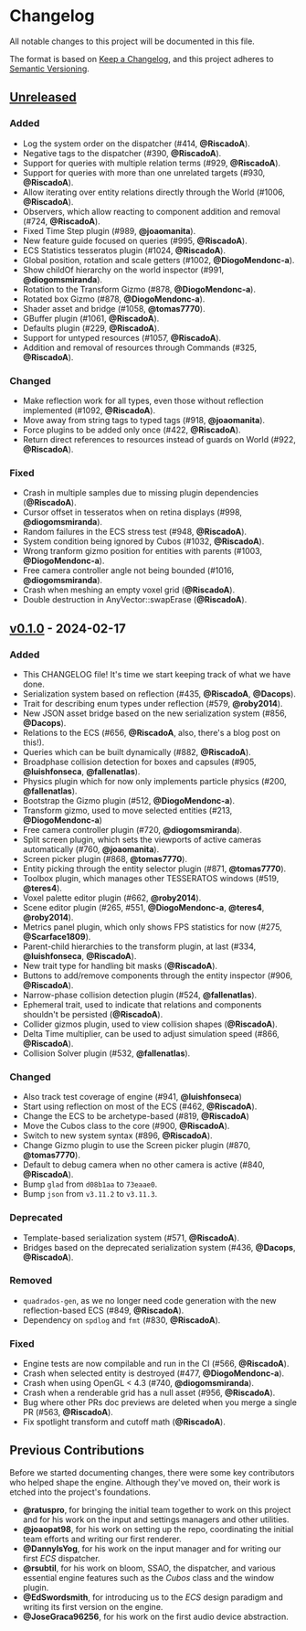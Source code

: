 # Changelog

All notable changes to this project will be documented in this file.

The format is based on [Keep a Changelog](https://keepachangelog.com/en/1.1.0/),
and this project adheres to [Semantic Versioning](https://semver.org/spec/v2.0.0.html).

## [Unreleased]

### Added

- Log the system order on the dispatcher (#414, **@RiscadoA**).
- Negative tags to the dispatcher (#390, **@RiscadoA**).
- Support for queries with multiple relation terms (#929, **@RiscadoA**).
- Support for queries with more than one unrelated targets (#930, **@RiscadoA**).
- Allow iterating over entity relations directly through the World (#1006, **@RiscadoA**).
- Observers, which allow reacting to component addition and removal (#724, **@RiscadoA**).
- Fixed Time Step plugin (#989, **@joaomanita**).
- New feature guide focused on queries (#995, **@RiscadoA**).
- ECS Statistics tesseratos plugin (#1024, **@RiscadoA**).
- Global position, rotation and scale getters (#1002, **@DiogoMendonc-a**).
- Show childOf hierarchy on the world inspector (#991, **@diogomsmiranda**).
- Rotation to the Transform Gizmo (#878, **@DiogoMendonc-a**).
- Rotated box Gizmo (#878, **@DiogoMendonc-a**).
- Shader asset and bridge (#1058, **@tomas7770**).
- GBuffer plugin (#1061, **@RiscadoA**).
- Defaults plugin (#229, **@RiscadoA**).
- Support for untyped resources (#1057, **@RiscadoA**).
- Addition and removal of resources through Commands (#325, **@RiscadoA**).

### Changed

- Make reflection work for all types, even those without reflection implemented (#1092, **@RiscadoA**).
- Move away from string tags to typed tags (#918, **@joaomanita**).
- Force plugins to be added only once (#422, **@RiscadoA**).
- Return direct references to resources instead of guards on World (#922, **@RiscadoA**).

### Fixed

- Crash in multiple samples due to missing plugin dependencies (**@RiscadoA**).
- Cursor offset in tesseratos when on retina displays (#998, **@diogomsmiranda**).
- Random failures in the ECS stress test (#948, **@RiscadoA**).
- System condition being ignored by Cubos (#1032, **@RiscadoA**).
- Wrong tranform gizmo position for entities with parents (#1003, **@DiogoMendonc-a**).
- Free camera controller angle not being bounded (#1016, **@diogomsmiranda**).
- Crash when meshing an empty voxel grid (**@RiscadoA**).
- Double destruction in AnyVector::swapErase (**@RiscadoA**).

## [v0.1.0] - 2024-02-17

### Added

- This CHANGELOG file! It's time we start keeping track of what we have done.
- Serialization system based on reflection (#435, **@RiscadoA**, **@Dacops**).
- Trait for describing enum types under reflection (#579, **@roby2014**).
- New JSON asset bridge based on the new serialization system (#856, **@Dacops**).
- Relations to the ECS (#656, **@RiscadoA**, also, there's a blog post on this!).
- Queries which can be built dynamically (#882, **@RiscadoA**).
- Broadphase collision detection for boxes and capsules (#905, **@luishfonseca**, **@fallenatlas**).
- Physics plugin which for now only implements particle physics (#200, **@fallenatlas**).
- Bootstrap the Gizmo plugin (#512, **@DiogoMendonc-a**).
- Transform gizmo, used to move selected entities (#213, **@DiogoMendonc-a**)
- Free camera controller plugin (#720, **@diogomsmiranda**).
- Split screen plugin, which sets the viewports of active cameras automatically (#760, **@joaomanita**).
- Screen picker plugin (#868, **@tomas7770**).
- Entity picking through the entity selector plugin (#871, **@tomas7770**).
- Toolbox plugin, which manages other TESSERATOS windows (#519, **@teres4**).
- Voxel palette editor plugin (#662, **@roby2014**).
- Scene editor plugin (#265, #551, **@DiogoMendonc-a**, **@teres4**, **@roby2014**).
- Metrics panel plugin, which only shows FPS statistics for now (#275, **@Scarface1809**).
- Parent-child hierarchies to the transform plugin, at last (#334, **@luishfonseca**, **@RiscadoA**).
- New trait type for handling bit masks (**@RiscadoA**).
- Buttons to add/remove components through the entity inspector (#906, **@RiscadoA**).
- Narrow-phase collision detection plugin (#524, **@fallenatlas**).
- Ephemeral trait, used to indicate that relations and components shouldn't be persisted (**@RiscadoA**).
- Collider gizmos plugin, used to view collision shapes (**@RiscadoA**).
- Delta Time multiplier, can be used to adjust simulation speed (#866, **@RiscadoA**).
- Collision Solver plugin (#532, **@fallenatlas**).

### Changed

- Also track test coverage of engine (#941, **@luishfonseca**)
- Start using reflection on most of the ECS (#462, **@RiscadoA**).
- Change the ECS to be archetype-based (#819, **@RiscadoA**)
- Move the Cubos class to the core (#900, **@RiscadoA**).
- Switch to new system syntax (#896, **@RiscadoA**).
- Change Gizmo plugin to use the Screen picker plugin (#870, **@tomas7770**).
- Default to debug camera when no other camera is active (#840, **@RiscadoA**).
- Bump `glad` from `d08b1aa` to `73eaae0`.
- Bump `json` from `v3.11.2` to `v3.11.3`.

### Deprecated

- Template-based serialization system (#571, **@RiscadoA**).
- Bridges based on the deprecated serialization system (#436, **@Dacops**, **@RiscadoA**).

### Removed

- `quadrados-gen`, as we no longer need code generation with the new reflection-based ECS (#849, **@RiscadoA**).
- Dependency on `spdlog` and `fmt` (#830, **@RiscadoA**).

### Fixed

- Engine tests are now compilable and run in the CI (#566, **@RiscadoA**).
- Crash when selected entity is destroyed (#477, **@DiogoMendonc-a**).
- Crash when using OpenGL < 4.3 (#740, **@diogomsmiranda**).
- Crash when a renderable grid has a null asset (#956, **@RiscadoA**).
- Bug where other PRs doc previews are deleted when you merge a single PR (#563, **@RiscadoA**).
- Fix spotlight transform and cutoff math (**@RiscadoA**).

## Previous Contributions

Before we started documenting changes, there were some key contributors who helped shape the engine.
Although they've moved on, their work is etched into the project's foundations.

- **@ratuspro**, for bringing the initial team together to work on this project and for his work on the input and settings managers and other utilities.
- **@joaopat98**, for his work on setting up the repo, coordinating the initial team efforts and writing our first renderer.
- **@DannyIsYog**, for his work on the input manager and for writing our first *ECS* dispatcher.
- **@rsubtil**, for his work on bloom, SSAO, the dispatcher, and various essential engine features such as the *Cubos* class and the window plugin.
- **@EdSwordsmith**, for introducing us to the *ECS* design paradigm and writing its first version on the engine.
- **@JoseGraca96256**, for his work on the first audio device abstraction.

[unreleased]: https://github.com/GameDevTecnico/cubos/commits/main/
[v0.1.0]: https://github.com/GameDevTecnico/cubos/releases/tag/v0.1.0
